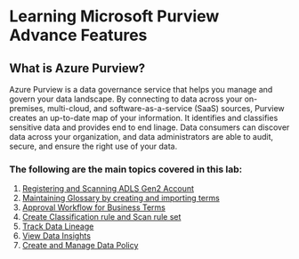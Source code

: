 # Learning Microsoft Purview Advance Features

## What is Azure Purview?
Azure Purview is a data governance service that helps you manage and govern your data landscape. 
By connecting to data across your on-premises, multi-cloud, and software-as-a-service (SaaS) sources, Purview creates an up-to-date map of your information. 
It identifies and classifies sensitive data and provides end to end linage.
Data consumers can discover data across your organization, and data administrators are able to audit, secure, and ensure the right use of your data.

### The following are the main topics covered in this lab:
1. [Registering and Scanning ADLS Gen2 Account](./steps/01_registering-and-scanning-adls-gen2-account/documentation.md)
2. [Maintaining Glossary by creating and importing terms](./steps/02_maintaining-glossary-by-creating-and-importing-terms/documentation.md)
3. [Approval Workflow for Business Terms](./steps/03_approval-workflow-for-business-terms/documentation.md)
4. [Create Classification rule and Scan rule set](./steps/04_create-classification-rule-and-scan-rule-set/documentation.md)
5. [Track Data Lineage](./steps/05_track-data-lineage-by-connecting-azure-data-factory/documentation.md)
6. [View Data Insights](./steps/06_view-data-insights/documentation.md)
7. [Create and Manage Data Policy](./steps/07_create-and-manage-data-policy/documentation.md)
